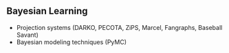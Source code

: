 ## Bayesian Learning

* Projection systems (DARKO, PECOTA, ZiPS, Marcel, Fangraphs, Baseball Savant)
* Bayesian modeling techniques (PyMC)
